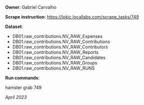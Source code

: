 **Owner**: Gabriel Carvalho

**Scrape instruction**: https://lokic.locallabs.com/scrape_tasks/749

**Dataset**:

- DB01.raw_contributions.NV_RAW_Expenses
- DB01.raw_contributions.NV_RAW_Contributions
- DB01.raw_contributions.NV_RAW_Contributors
- DB01.raw_contributions.NV_RAW_Reports
- DB01.raw_contributions.NV_RAW_Candidates
- DB01.raw_contributions.NV_RAW_Groups
- DB01.raw_contributions.NV_RAW_RUNS

**Run commands**:

hamster grab 749

_April 2023_
